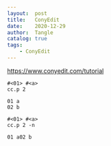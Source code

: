 ```yaml
---
layout:  post
title:   ConyEdit
date:    2020-12-29
author:  Tangle
catalog: true
tags:
    - ConyEdit
---
```


<https://www.conyedit.com/tutorial>

```
#<01> #<a>
cc.p 2

01 a
02 b
```

```
#<01> #<a>
cc.p 2 -n

01 a02 b
```

